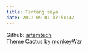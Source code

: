 ```yaml
---
title: Tentang saya
date: 2022-09-01 17:51:42
---
```


Github: [artemtech](https://github.com/artemtech)  
Theme Cactus by [monkeyWzr](https://github.com/monkeyWzr/hugo-theme-cactus)